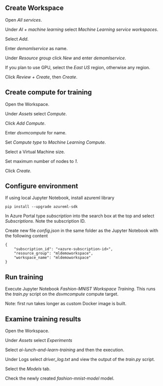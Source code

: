 ## Create Workspace

Open *All services*.

Under *AI + machine learning* select *Machine Learning service workspaces*.

Select *Add*.

Enter *demomlservice* as name.

Under *Resource group* click *New* and enter *demomlservice*.

If you plan to use GPU, select the *East US* region, otherwise any region.

Click *Review + Create*, then *Create*.

## Create compute for training

Open the Workspace.

Under *Assets* select *Compute*.

Click *Add Compute*.

Enter *dsvmcompute* for name.

Set  *Compute type* to *Machine Learning Compute*.

Select a Virtual Machine size.

Set maximum number of nodes to *1*.

Click *Create*.

## Configure environment

If using local Jupyter Notebook, install azureml library

    pip install --upgrade azureml-sdk

In Azure Portal type *subscription* into the search box at the top and select *Subscriptions*. Note the subscription ID.

Create new file *config.json* in the same folder as the Jupyter Notebook with the following content

    {
        "subscription_id": "<azure-subscription-id>",
        "resource_group": "mldemoworkspace",
        "workspace_name": "mldemoworkspace"
    }

## Run training

Execute Jupyter Notebook *Fashion-MNIST Workspace Training*. This runs the *train.py* script on the *dsvmcompute* compute target.

Note: first run takes longer as custom Docker image is built.

## Examine training results

Open the Workspace.

Under *Assets* select *Experiments*

Select *ai-lunch-and-learn-training* and then the execution.

Under Logs select *driver_log.txt* and view the output of the *train.py* script.

Select the *Models* tab.

Check the newly created *fashion-mnist-model* model.

